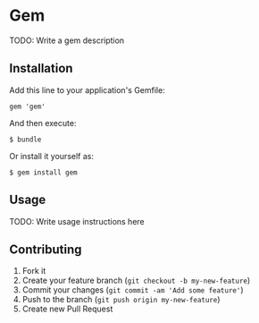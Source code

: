 # Gem

TODO: Write a gem description

## Installation

Add this line to your application's Gemfile:

    gem 'gem'

And then execute:

    $ bundle

Or install it yourself as:

    $ gem install gem

## Usage

TODO: Write usage instructions here

## Contributing

1. Fork it
2. Create your feature branch (`git checkout -b my-new-feature`)
3. Commit your changes (`git commit -am 'Add some feature'`)
4. Push to the branch (`git push origin my-new-feature`)
5. Create new Pull Request
